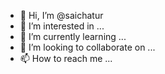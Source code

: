 - 👋 Hi, I’m @saichatur
- 👀 I’m interested in ...
- 🌱 I’m currently learning ...
- 💞️ I’m looking to collaborate on ...
- 📫 How to reach me ...

<!---
saichatur/saichatur is a ✨ special ✨ repository because its `README.md` (this file) appears on your GitHub profile.
You can click the Preview link to take a look at your changes.
--->
